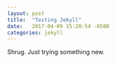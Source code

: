 ```yaml
---
layout: post
title:  "Testing Jekyll"
date:   2017-04-09 15:20:54 -0500
categories: jekyll 
---
```


Shrug. Just trying something new.